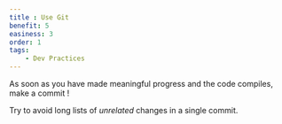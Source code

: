 ```yaml
---
title : Use Git
benefit: 5
easiness: 3
order: 1
tags:
    - Dev Practices
---
```


As soon as you have made meaningful progress and the code compiles, make a commit !

Try to avoid long lists of *unrelated* changes in a single commit.